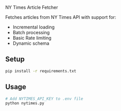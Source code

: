  NY Times Article Fetcher

Fetches articles from NY Times API with support for:
- Incremental loading
- Batch processing
- Basic Rate limiting
- Dynamic schema

## Setup
```bash
pip install -r requirements.txt
```

## Usage
```bash
# Add NYTIMES_API_KEY to .env file
python nytimes.py
```
